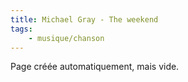 ```yaml
---
title: Michael Gray - The weekend
tags:
    - musique/chanson
---
```


Page créée automatiquement, mais vide.
